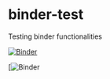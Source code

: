 # binder-test
Testing binder functionalities

[![Binder](https://mybinder.org/badge_logo.svg)](https://mybinder.org/v2/gh/MMStojiljkovic/binder-test/main?filepath=index.ipynb)

[![Binder](https://hub.gke2.mybinder.org/user/mmstojiljkovic-binder-test-o8amfqcb/lab/index.ipynb)
